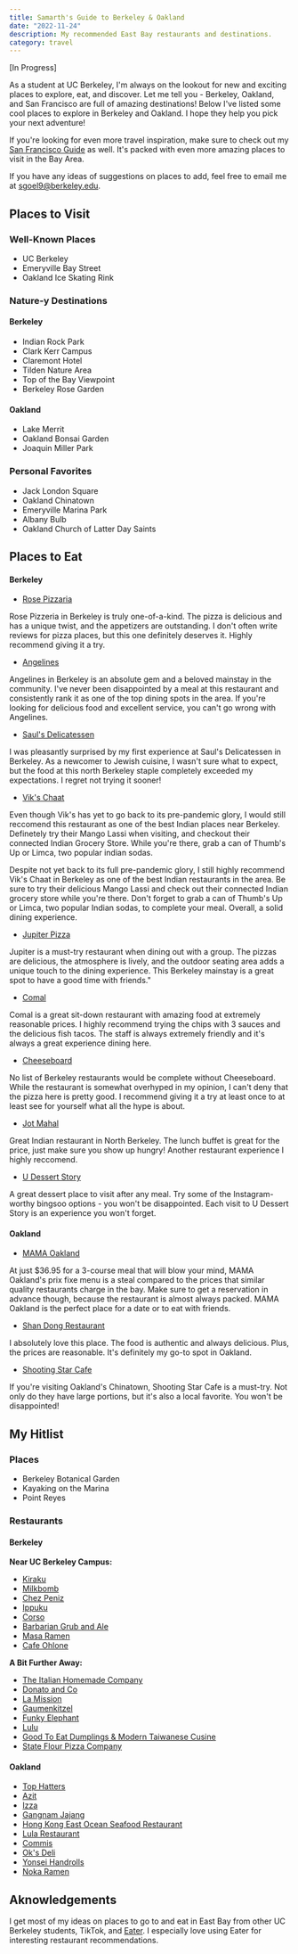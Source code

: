 ```yaml
---
title: Samarth's Guide to Berkeley & Oakland
date: "2022-11-24"
description: My recommended East Bay restaurants and destinations.
category: travel
---
```


[In Progress]

As a student at UC Berkeley, I'm always on the lookout for new and exciting places to explore, eat, and discover. Let me tell you - Berkeley, Oakland, and San Francisco are full of amazing destinations! Below I've listed some cool places to explore in Berkeley and Oakland. I hope they help you pick your next adventure!

If you're looking for even more travel inspiration, make sure to check out my [San Francisco Guide](https://blog.samarthgoel.com/san-francisco/) as well. It's packed with even more amazing places to visit in the Bay Area.

If you have any ideas of suggestions on places to add, feel free to email me at sgoel9@berkeley.edu.

## Places to Visit

### Well-Known Places

- UC Berkeley
- Emeryville Bay Street
- Oakland Ice Skating Rink

### Nature-y Destinations

#### Berkeley

- Indian Rock Park
- Clark Kerr Campus
- Claremont Hotel
- Tilden Nature Area
- Top of the Bay Viewpoint
- Berkeley Rose Garden

#### Oakland

- Lake Merrit
- Oakland Bonsai Garden
- Joaquin Miller Park

### Personal Favorites

- Jack London Square
- Oakland Chinatown
- Emeryville Marina Park
- Albany Bulb
- Oakland Church of Latter Day Saints

## Places to Eat

#### Berkeley

- [Rose Pizzaria](https://www.rosepizzeria.com/)

Rose Pizzeria in Berkeley is truly one-of-a-kind. The pizza is delicious and has a unique twist, and the appetizers are outstanding. I don't often write reviews for pizza places, but this one definitely deserves it. Highly recommend giving it a try.

- [Angelines](https://angelineskitchen.com/index.html)

Angelines in Berkeley is an absolute gem and a beloved mainstay in the community. I've never been disappointed by a meal at this restaurant and consistently rank it as one of the top dining spots in the area. If you're looking for delicious food and excellent service, you can't go wrong with Angelines.

- [Saul's Delicatessen](http://www.saulsdeli.com/)

I was pleasantly surprised by my first experience at Saul's Delicatessen in Berkeley. As a newcomer to Jewish cuisine, I wasn't sure what to expect, but the food at this north Berkeley staple completely exceeded my expectations. I regret not trying it sooner!

- [Vik's Chaat](https://vikschaat.com/)

Even though Vik's has yet to go back to its pre-pandemic glory, I would still reccomend this restaurant as one of the best Indian places near Berkeley. Definetely try their Mango Lassi when visiting, and checkout their connected Indian Grocery Store. While you're there, grab a can of Thumb's Up or Limca, two popular indian sodas.

Despite not yet back to its full pre-pandemic glory, I still highly recommend Vik's Chaat in Berkeley as one of the best Indian restaurants in the area. Be sure to try their delicious Mango Lassi and check out their connected Indian grocery store while you're there. Don't forget to grab a can of Thumb's Up or Limca, two popular Indian sodas, to complete your meal. Overall, a solid dining experience.

- [Jupiter Pizza](http://www.jupiterbeer.com/)

Jupiter is a must-try restaurant when dining out with a group. The pizzas are delicious, the atmosphere is lively, and the outdoor seating area adds a unique touch to the dining experience. This Berkeley mainstay is a great spot to have a good time with friends."

- [Comal](https://www.comalberkeley.com/)

Comal is a great sit-down restaurant with amazing food at extremely reasonable prices. I highly recommend trying the chips with 3 sauces and the delicious fish tacos. The staff is always extremely friendly and it's always a great experience dining here.

- [Cheeseboard](https://cheeseboardcollective.coop/)

No list of Berkeley restaurants would be complete without Cheeseboard. While the restaurant is somewhat overhyped in my opinion, I can't deny that the pizza here is pretty good. I recommend giving it a try at least once to at least see for yourself what all the hype is about.

- [Jot Mahal](https://www.jotmahalberkeley.com/)

Great Indian restaurant in North Berkeley. The lunch buffet is great for the price, just make sure you show up hungry! Another restaurant experience I highly reccomend.

- [U Dessert Story](https://udessertstory.com/)

A great dessert place to visit after any meal. Try some of the Instagram-worthy bingsoo options - you won't be disappointed. Each visit to U Dessert Story is an experience you won't forget.

#### Oakland

- [MAMA Oakland](https://mama-oakland.com/)

At just $36.95 for a 3-course meal that will blow your mind, MAMA Oakland's prix fixe menu is a steal compared to the prices that similar quality restaurants charge in the bay. Make sure to get a reservation in advance though, because the restaurant is almost always packed. MAMA Oakland is the perfect place for a date or to eat with friends.

- [Shan Dong Restaurant](http://shandongoakland.com/)

I absolutely love this place. The food is authentic and always delicious. Plus, the prices are reasonable. It's definitely my go-to spot in Oakland.

- [Shooting Star Cafe](https://www.shootingstarhkcafe.com/)

If you're visiting Oakland's Chinatown, Shooting Star Cafe is a must-try. Not only do they have large portions, but it's also a local favorite. You won't be disappointed!

## My Hitlist

### Places

- Berkeley Botanical Garden
- Kayaking on the Marina
- Point Reyes

### Restaurants

#### Berkeley

**Near UC Berkeley Campus:**

- [Kiraku](https://kirakuberkeley.com/)
- [Milkbomb](https://milkbombicecream.com/)
- [Chez Peniz](https://www.chezpanisse.com/1/)
- [Ippuku](https://ippukuberkeley.com/)
- [Corso](https://www.viadelcorso.net/)
- [Barbarian Grub and Ale](https://www.barbarianberkeley.com/)
- [Masa Ramen](https://www.yelp.com/biz_photos/masa-ramen-bistro-berkeley-3?select=IJwhrOiIwVYaDwO0Tf6Shg)
- [Cafe Ohlone](https://www.makamham.com/cafeohlone)

**A Bit Further Away:**

- [The Italian Homemade Company](https://italianhomemade.com/delivery/berkeley)
- [Donato and Co](https://www.donatoandco.com/)
- [La Mission](https://www.yelp.com/biz/la-mission-berkeley)
- [Gaumenkitzel](https://www.gaumenkitzel.net/)
- [Funky Elephant](https://www.funkyelephantthai.com/)
- [Lulu](https://www.luluberkeley.com/)
- [Good To Eat Dumplings & Modern Taiwanese Cusine](https://www.goodtoeatdumplings.com/)
- [State Flour Pizza Company](https://www.instagram.com/stateflourpizza/?hl=en)

#### Oakland

- [Top Hatters](https://tophatterskitchen.com/)
- [Azit](https://www.yelp.com/biz/azit-oakland)
- [Izza](https://izza.menu11.com/)
- [Gangnam Jajang](https://www.gangnamjajang.com/)
- [Hong Kong East Ocean Seafood Restaurant](http://hkeo.us/)
- [Lula Restaurant](http://orderlularestaurant.com/)
- [Commis](https://commisrestaurant.com/)
- [Ok's Deli](https://oksdeli.com/)
- [Yonsei Handrolls](https://www.yonseihandrolls.com/)
- [Noka Ramen](https://nokaramen.com/)

## Aknowledgements

I get most of my ideas on places to go to and eat in East Bay from other UC Berkeley students, TikTok, and [Eater](https://sf.eater.com/). I especially love using Eater for interesting restaurant recommendations.
